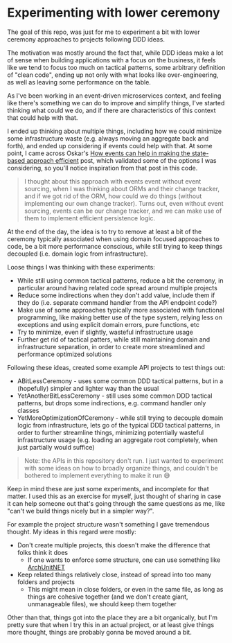 # Experimenting with lower ceremony

The goal of this repo, was just for me to experiment a bit with lower ceremony approaches to projects following DDD ideas.

The motivation was mostly around the fact that, while DDD ideas make a lot of sense when building applications with a focus on the business, it feels like we tend to focus too much on tactical patterns, some arbitrary definition of "clean code", ending up not only with what looks like over-engineering, as well as leaving some performance on the table.

As I've been working in an event-driven microservices context, and feeling like there's something we can do to improve and simplify things, I've started thinking what could we do, and if there are characteristics of this context that could help with that.

I ended up thinking about multiple things, including how we could minimize some infrastructure waste (e.g. always moving an aggregate back and forth), and ended up considering if events could help with that. At some point, I came across Oskar's [How events can help in making the state-based approach efficient](https://event-driven.io/en/how_events_can_help_on_making_state_based_approach_efficient/) post, which validated some of the options I was considering, so you'll notice inspiration from that post in this code.

> I thought about this approach with events event without event sourcing, when I was thinking about ORMs and their change tracker, and if we got rid of the ORM, how could we do things (without implementing our own change tracker). Turns out, even without event sourcing, events can be our change tracker, and we can make use of them to implement efficient persistence logic.

At the end of the day, the idea is to try to remove at least a bit of the ceremony typically associated when using domain focused approaches to code, be a bit more performance conscious, while still trying to keep things decoupled (i.e. domain logic from infrastructure).

Loose things I was thinking with these experiments:

- While still using common tactical patterns, reduce a bit the ceremony, in particular around having related code spread around multiple projects
- Reduce some indirections when they don't add value, include them if they do (i.e. separate command handler from the API endpoint code?)
- Make use of some approaches typically more associated with functional programming, like making better use of the type system, relying less on exceptions and using explicit domain errors, pure functions, etc
- Try to minimize, even if slightly, wasteful infrastructure usage
- Further get rid of tactical patters, while still maintaining domain and infrastructure separation, in order to create more streamlined and performance optimized solutions

Following these ideas, created some example API projects to test things out:

- ABitLessCeremony - uses some common DDD tactical patterns, but in a (hopefully) simpler and lighter way than the usual
- YetAnotherBitLessCeremony - still uses some common DDD tactical patterns, but drops some indirections, e.g. command handler only classes
- YetMoreOptimizationOfCeremony - while still trying to decouple domain logic from infrastructure, lets go of the typical DDD tactical patterns, in order to further streamline things, minimizing potentially wasteful infrastructure usage (e.g. loading an aggregate root completely, when just partially would suffice)

> Note: the APIs in this repository don't run. I just wanted to experiment with some ideas on how to broadly organize things, and couldn't be bothered to implement everything to make it run 😅

Keep in mind these are just some experiments, and incomplete for that matter. I used this as an exercise for myself, just thought of sharing in case it can help someone out that's going through the same questions as me, like "can't we build things nicely but in a simpler way?".

For example the project structure wasn't something I gave tremendous thought. My ideas in this regard were mostly:

- Don't create multiple projects, this doesn't make the difference that folks think it does
    - If one wants to enforce some structure, one can use something like [ArchUnitNET](https://github.com/TNG/ArchUnitNET)
- Keep related things relatively close, instead of spread into too many folders and projects
    - This might mean in close folders, or even in the same file, as long as things are cohesive together (and we don't create giant, unmanageable files), we should keep them together 

Other than that, things got into the place they are a bit organically, but I'm pretty sure that when I try this in an actual project, or at least give things more thought, things are probably gonna be moved around a bit.
